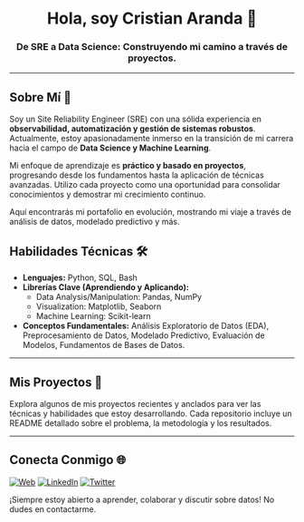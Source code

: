 <h1 align="center">
Hola, soy Cristian Aranda 👋
</h1>

<h3 align="center">
De SRE a Data Science: Construyendo mi camino a través de proyectos.
</h3>

---

## Sobre Mí 🚀

Soy un Site Reliability Engineer (SRE) con una sólida experiencia en **observabilidad, automatización y gestión de sistemas robustos**. Actualmente, estoy apasionadamente inmerso en la transición de mi carrera hacia el campo de **Data Science y Machine Learning**.

Mi enfoque de aprendizaje es **práctico y basado en proyectos**, progresando desde los fundamentos hasta la aplicación de técnicas avanzadas. Utilizo cada proyecto como una oportunidad para consolidar conocimientos y demostrar mi crecimiento continuo.

Aquí encontrarás mi portafolio en evolución, mostrando mi viaje a través de análisis de datos, modelado predictivo y más.

## Habilidades Técnicas 🛠️

* **Lenguajes:** Python, SQL, Bash
* **Librerías Clave (Aprendiendo y Aplicando):**
    * Data Analysis/Manipulation: Pandas, NumPy
    * Visualization: Matplotlib, Seaborn
    * Machine Learning: Scikit-learn
* **Conceptos Fundamentales:** Análisis Exploratorio de Datos (EDA), Preprocesamiento de Datos, Modelado Predictivo, Evaluación de Modelos, Fundamentos de Bases de Datos.

---

## Mis Proyectos 📁

Explora algunos de mis proyectos recientes y anclados para ver las técnicas y habilidades que estoy desarrollando. Cada repositorio incluye un README detallado sobre el problema, la metodología y los resultados.


---

## Conecta Conmigo 🌐

[![Web](https://img.shields.io/badge/Blog-icris.me-gray?style=for-the-badge)](https://icris.me)
[![LinkedIn](https://img.shields.io/badge/LinkedIn-blue?style=for-the-badge&logo=linkedin&logoColor=white)](#)
[![Twitter](https://img.shields.io/badge/Twitter-blue?style=for-the-badge&logo=twitter&logoColor=white)](#)

¡Siempre estoy abierto a aprender, colaborar y discutir sobre datos! No dudes en contactarme.
